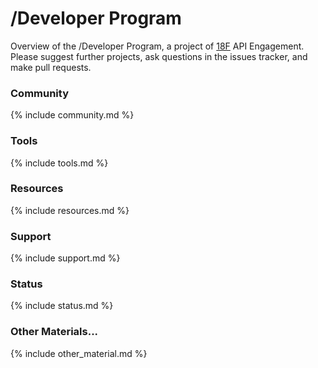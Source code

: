 /Developer Program
=============

Overview of the /Developer Program, a project of [18F](http://18f.gsa.gov) API Engagement.  Please suggest further projects, ask questions in the issues tracker, and make pull requests.  

### Community 

{% include community.md %}

### Tools 

{% include tools.md %}

### Resources 

{% include resources.md %}

### Support

{% include support.md %}

### Status  

{% include status.md %}


### Other Materials...

{% include other_material.md %}


